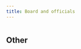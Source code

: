 ```yaml
---
title: Board and officials
---
```


<div class="columns board-card-container">
  <div class="column">
    <board-member-card
      name="Rio Koskelo"
      role="Chairperson, international affairs"
      email="jtspie@utu.fi"
      telegram="kurkkuu">
    </board-member-card>
    <board-member-card
      name="Niklas Mettälä"
      role="Secretary"
      email="jtspie@utu.fi"
      telegram="kurkkuu">
    </board-member-card>
    <board-member-card
      name="Emilia Kalliokoski"
      role="Communications, equality"
      email="jtspie@utu.fi"
      telegram="kurkkuu">
    </board-member-card>
    <board-member-card
      name="Rita Ojaniemi"
      role="Beer Pong League"
      email="jtspie@utu.fi"
      telegram="kurkkuu">
    </board-member-card>
    <board-member-card
      name="Petri Holopainen"
      role="Corporate collaboration"
      email="jtspie@utu.fi"
      telegram="kurkkuu">
    </board-member-card>
    <board-member-card
      name="Nemo Laiho"
      role="Club house, inventory"
      email="jtspie@utu.fi"
      telegram="kurkkuu">
    </board-member-card>
  </div>
  <div class="column">
    <board-member-card
      name="Janne Rissanen"
      role="Vice chairperson, environment"
      email="jtspie@utu.fi"
      telegram="kurkkuu">
    </board-member-card>
    <board-member-card
      name="Maria Jokinen"
      role="Treasurer"
      email="jtspie@utu.fi"
      telegram="kurkkuu">
    </board-member-card>
    <board-member-card
      name="Lauri Orava"
      role="Events, annual ball"
      email="jtspie@utu.fi"
      telegram="kurkkuu">
    </board-member-card>
    <board-member-card
      name="Matias Meri"
      role="Beer Pong League"
      email="jtspie@utu.fi"
      telegram="kurkkuu">
    </board-member-card>
    <board-member-card
      name="Matti Loimaranta"
      role="FSOBP"
      email="jtspie@utu.fi"
      telegram="kurkkuu">
    </board-member-card>
  </div>
</div>

## Other

<div class="columns board-card-container">
  <div class="column">
    <board-member-card
      name="Jarkko Pietilä"
      role="Webmaster"
      email="jtspie@utu.fi"
      telegram="kurkkuu">
    </board-member-card>
  </div>
</div>